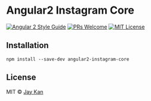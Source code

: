 # Angular2 Instagram Core
[![Angular 2 Style Guide][angular2-style-guide-badge]][style-guide]
[![PRs Welcome][prs-badge]][prs]
[![MIT License][license-badge]][license]

## Installation
`npm install --save-dev angular2-instagram-core`

## License
MIT © [Jay Kan](https://github.com/JayKan)

[angular2-style-guide-badge]: https://mgechev.github.io/angular2-style-guide/images/badge.svg
[style-guide]: https://github.com/mgechev/angular2-style-guide
[prs-badge]: https://img.shields.io/badge/PRs-welcome-brightgreen.svg?style=flat-square
[prs]: https://github.com/JayKan/angular2-instagram-core/pulls
[license-badge]: https://img.shields.io/npm/l/express.svg?style=flat-square
[license]: https://github.com/JayKan/angular2-instagram-core/blob/master/LICENSE